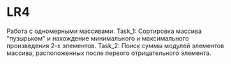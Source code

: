 # LR4
Работа с одномерными массивами.
Task_1: Сортировка массива "пузырьком" и нахождение минимального и максимального произведения 2-х элементов.
Task_2: Поиск	суммы модулей элементов массива, расположенных после первого отрицательного элемента.
